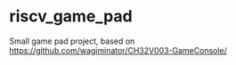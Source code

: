 # riscv_game_pad
Small game pad project, based on https://github.com/wagiminator/CH32V003-GameConsole/
